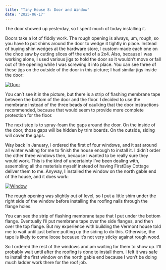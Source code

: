 ```yaml
---
title: "Tiny House 8: Door and Window"
date: '2025-06-17'
---
```


The door showed up yesterday, so I spent much of today installing it.
<!--more-->

Doors take a lot of fiddly work. The rough opening is always, um,
rough, so you have to put shims around the door to wedge it tightly in
place. Instead of buying shim wedges at the hardware store, I
custom-made each one on the chop saw by cutting slices off the end of
a 2x4. Also, because I was working alone, I used various jigs to hold
the door so it wouldn’t move or fall out of the opening while I was
screwing it into place. You can see three of these jigs on the outside
of the door in this picture; I had similar jigs inside the door:

[![Door](/gallery/tiny-house/IMG_20250617_163129_135_hu_1d8f421712f8eba2.jpg)](/gallery/tiny-house/IMG_20250617_163129_135.jpg)

You can’t see it in the picture, but there is a strip of flashing
membrane tape between the bottom of the door and the floor. I decided
to use the membrane instead of the three beads of caulking that the
door instructions recommended, because that would seem to provide more
complete protection for the floor.

The next step is to spray-foam the gaps around the door. On the inside
of the door, those gaps will be hidden by trim boards. On the outside,
siding will cover the gaps.

Way back in January, I ordered the first of four windows, and it sat
around all winter waiting for me to finish the house enough to install
it. I didn’t order the other three windows then, because I wanted to
be really sure they would work. This is the kind of uncertainty I’ve
been dealing with, assembling all the materials myself instead of
having FirstDay Cottage deliver them to me. Anyway, I installed the
window on the north gable end of the house, and it does work:

[![Window](/gallery/tiny-house/IMG_20250617_163151_388_hu_c30a731857b5a9b6.jpg)](/gallery/tiny-house/IMG_20250617_163151_388.jpg)

The rough opening was slightly out of level, so I put a little shim
under the right side of the window before installing the roofing nails
through the flange holes.

You can see the strip of flashing membrane tape that I put under the
bottom flange. Eventually I’ll put membrane tape over the side
flanges, and then over the top flange. But my experience with building
the Vermont house told me to wait until just before putting up the
siding to do this. Otherwise, the tape is likely to come loose because
it’s not very sticky against rough wood.

So I ordered the rest of the windows and am waiting for them to show
up. I’ll probably wait until after the roofing is done to install
them. I felt it was safe to install the first window on the north
gable end because I won’t be doing much ladder work there for the roof
job.
